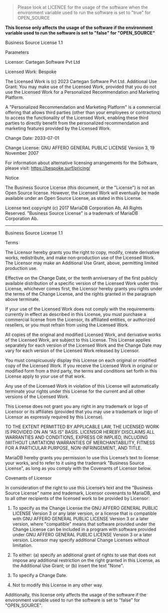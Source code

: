 > Please look at LICENCE for the usage of the software when the
> environment variable used to run the software is set to "true" for OPEN_SOURCE

**This license only affects the usage of the software if the environment
variable used to run the software is set to "false" for "OPEN_SOURCE"**

Business Source License 1.1

Parameters

Licensor: Cartegan Software Pvt Ltd

Licensed Work: Bespoke

The Licensed Work is (c) 2023 Cartegan Software Pvt Ltd.
Additional Use Grant: You may make use of the Licensed Work,
provided that you do not use the Licensed Work for a Personalized
Recommendation and Marketing Platform.

A "Personalized Recommendation and Marketing Platform" is a
commercial offering that allows third parties (other than your
employees or contractors) to access the functionality of the
Licensed Work, enabling these third parties to directly benefit
from the personalized recommendation and marketing features
provided by the Licensed Work.

Change Date: 2033-07-01

Change License: GNU AFFERO GENERAL PUBLIC LICENSE Version 3, 19 November 2007

For information about alternative licensing arrangements for the Software,
please visit: https://bespoke.surf/pricing/

Notice

The Business Source License (this document, or the "License") is not an Open
Source license. However, the Licensed Work will eventually be made available
under an Open Source License, as stated in this License.

License text copyright (c) 2017 MariaDB Corporation Ab, All Rights Reserved.
"Business Source License" is a trademark of MariaDB Corporation Ab.

---

Business Source License 1.1

Terms

The Licensor hereby grants you the right to copy, modify, create derivative
works, redistribute, and make non-production use of the Licensed Work. The
Licensor may make an Additional Use Grant, above, permitting limited
production use.

Effective on the Change Date, or the tenth anniversary of the first publicly
available distribution of a specific version of the Licensed Work under this
License, whichever comes first, the Licensor hereby grants you rights under
the terms of the Change License, and the rights granted in the paragraph
above terminate.

If your use of the Licensed Work does not comply with the requirements
currently in effect as described in this License, you must purchase a
commercial license from the Licensor, its affiliated entities, or authorized
resellers, or you must refrain from using the Licensed Work.

All copies of the original and modified Licensed Work, and derivative works
of the Licensed Work, are subject to this License. This License applies
separately for each version of the Licensed Work and the Change Date may vary
for each version of the Licensed Work released by Licensor.

You must conspicuously display this License on each original or modified copy
of the Licensed Work. If you receive the Licensed Work in original or
modified form from a third party, the terms and conditions set forth in this
License apply to your use of that work.

Any use of the Licensed Work in violation of this License will automatically
terminate your rights under this License for the current and all other
versions of the Licensed Work.

This License does not grant you any right in any trademark or logo of
Licensor or its affiliates (provided that you may use a trademark or logo of
Licensor as expressly required by this License).

TO THE EXTENT PERMITTED BY APPLICABLE LAW, THE LICENSED WORK IS PROVIDED ON
AN "AS IS" BASIS. LICENSOR HEREBY DISCLAIMS ALL WARRANTIES AND CONDITIONS,
EXPRESS OR IMPLIED, INCLUDING (WITHOUT LIMITATION) WARRANTIES OF
MERCHANTABILITY, FITNESS FOR A PARTICULAR PURPOSE, NON-INFRINGEMENT, AND
TITLE.

MariaDB hereby grants you permission to use this License’s text to license
your works, and to refer to it using the trademark "Business Source License",
as long as you comply with the Covenants of Licensor below.

Covenants of Licensor

In consideration of the right to use this License’s text and the "Business
Source License" name and trademark, Licensor covenants to MariaDB, and to all
other recipients of the licensed work to be provided by Licensor:

1. To specify as the Change License the GNU AFFERO GENERAL PUBLIC LICENSE Version
   3 or any later version, or a license that is compatible with GNU AFFERO GENERAL
   PUBLIC LICENSE Version 3 or a later version, where "compatible" means that
   software provided under the Change License can be included in a program with
   software provided under GNU AFFERO GENERAL PUBLIC LICENSE Version 3 or a later
   version. Licensor may specify additional Change Licenses without limitation.

2. To either: (a) specify an additional grant of rights to use that does not
   impose any additional restriction on the right granted in this License, as
   the Additional Use Grant; or (b) insert the text "None".

3. To specify a Change Date.

4. Not to modify this License in any other way.

Additionally, this license only affects the usage of the software if the environment
variable used to run the software is set to "false" for "OPEN_SOURCE".
